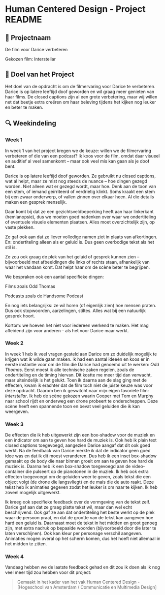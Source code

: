 # Human Centered Design - Project README

## 📌 Projectnaam

De film voor Darice verbeteren

Gekozen film: Interstellar

## 🎯 Doel van het Project

Het doel van de opdracht is om de filmervaring voor Darice te verbeteren. Darice is op latere leeftijd doof geworden en wil graag meer genieten van haar films. De closed captions zijn al een grote verbetering, maar wij willen net dat beetje extra creëren om haar beleving tijdens het kijken nog leuker en beter te maken.

## 🔍 Weekindeling

### Week 1

In week 1 van het project kregen we de keuze: willen we de filmervaring verbeteren of die van een podcast? Ik koos voor de film, omdat daar visueel en auditief al veel samenkomt – maar ook veel mis kan gaan als je doof bent.

Darice is op latere leeftijd doof geworden. Ze gebruikt nu closed captions, wat al helpt, maar ze mist nog steeds de nuance – hoe dingen gezegd worden. Niet alleen wat er gezegd wordt, maar hoe. Denk aan de toon van een stem, of iemand geïrriteerd of verdrietig klinkt. Soms kraakt een stem bij een zwaar onderwerp, of vallen zinnen over elkaar heen. Al die details maken een gesprek menselijk.

Daar komt bij dat ze een gezichtsveldbeperking heeft aan haar linkerkant (hemianopsie), dus we moeten goed nadenken over waar we ondertiteling of eventuele visuele elementen plaatsen. Alles moet overzichtelijk zijn, op vaste plekken.

Ze gaf ook aan dat ze liever volledige namen ziet in plaats van afkortingen. En: ondertiteling alleen als er geluid is. Dus geen overbodige tekst als het stil is.

Ze zou ook graag de plek van het geluid of gesprek kunnen zien – bijvoorbeeld met afbeeldingen die links of rechts staan, afhankelijk van waar het vandaan komt. Dat helpt haar om de scène beter te begrijpen.

We bespraken ook een aantal specifieke dingen:

Films zoals Odd Thomas

Podcasts zoals de Handsome Podcast

En nog iets belangrijks: ze wil horen (of eigenlijk zien) hoe mensen praten. Dus ook stopwoorden, aarzelingen, stiltes. Alles wat bij een natuurlijk gesprek hoort.

Kortom: we hoeven het niet voor iedereen werkend te maken. Het mag afleidend zijn voor anderen – als het voor Darice maar werkt.

### Week 2

In week 1 heb ik veel vragen gesteld aan Darice om zo duidelijk mogelijk te krijgen wat ik wilde gaan maken. Ik had een aantal ideeën en koos er in eerste instantie voor om de film die Darice had genoemd uit te werken: _Odd Thomas_. Eerst moest ik alle technische zaken regelen, zoals de ondertiteling en de timing hiervan. Dit kostte me meer tijd dan verwacht, maar uiteindelijk is het gelukt. Toen ik daarna aan de slag ging met de effecten, kwam ik erachter dat de film toch niet de juiste keuze was voor deze opdracht. Daarom ben ik geswitcht naar mijn eigen favoriete film: _Interstellar_. Ik heb de scène gekozen waarin Cooper met Tom en Murphy naar school rijdt en onderweg een drone probeert te onderscheppen. Deze scène heeft een spannende toon en bevat veel geluiden die ik kan weergeven.

### Week 3

De effecten die ik heb uitgewerkt zijn een box-shadow voor de muziek en een indicator om aan te geven hoe hard de muziek is. Ook heb ik plain text closed captions toegevoegd, aangezien Darice aangaf dat dit ook goed werkt. Na de feedback van Darice merkte ik dat de indicator geen goed idee was en dat ik dit moest veranderen. Dus heb ik een inset box-shadow gemaakt op de body die naar binnen groeit om aan te geven hoe hard de muziek is. Daarna heb ik een box-shadow toegevoegd aan de video-container die pulseert op de pianotonen in de muziek. Ik heb ook extra effecten toegevoegd om de geluiden weer te geven, zoals tekst die een object volgt (de drone die langsvliegt) en de mais die de auto raakt. Deze tekst heb ik animaties gegeven zodat het leuker is om naar te kijken. Ik heb zoveel mogelijk uitgewerkt.

Ik kreeg ook specifieke feedback over de vormgeving van de tekst zelf. Darice gaf aan dat ze graag platte tekst wil, maar dan wel echt beschrijvend. Ook gaf ze aan dat ondertiteling het beste werkt op de plek waar de persoon praat, en dat de grootte van de tekst kan aangeven hoe hard een geluid is. Daarnaast moet de tekst in het midden en groot genoeg zijn, met extra nadruk op bepaalde woorden (bijvoorbeeld door die later te laten verschijnen). Ook kan kleur per personage verschil aangeven. Animaties mogen overal op het scherm komen, dus het hoeft niet allemaal in het midden te zitten.

### Week 4

Vandaag hebben we de laatste feedback gehad en dit zou ik doen als ik nog veel meer tijd zou hebben voor dit project:

> Gemaakt in het kader van het vak Human Centered Design - [Hogeschool van Amsterdam / Communicatie en Multimedia Design]
